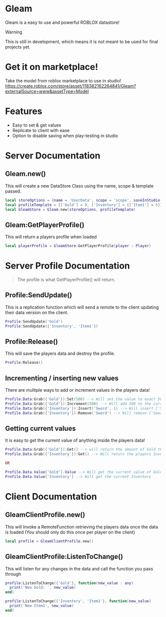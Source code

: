 # Gleam
Gleam is a easy to use and powerful ROBLOX datastore!

> [!WARNING]
> This is still in development, which means it is not meant to be used for final projects yet.

# Get it on marketplace!
Take the model from roblox marketplace to use in studio!
https://create.roblox.com/store/asset/118382162264841/Gleam?externalSource=www&assetType=Model

# Features
- Easy to set & get values
- Replicate to client with ease
- Option to disable saving when play-testing in studio

# Server Documentation
## Gleam.new()
This will create a new DataStore Class using the name, scope & template passed.
```lua
local storeOptions = {name = 'UserData', scope = 'scope', saveInStudio = false}
local profileTemplate = {['Gold'] = 0, ['Inventory'] = {['Item1'] = 5}}
local GleamStore = Gleam.new(storeOptions, profileTemplate)
```

## Gleam:GetPlayerProfile()
This will return a players profile when loaded
```lua
local playerProfile = GleamStore:GetPlayerProfile(player : Player)
```

# Server Profile Documentation
> The profile is what GetPlayerProfile() will return.

## Profile:SendUpdate()
This is a replication function which will send a remote to the client updating their data version on the client.
```lua
Profile:SendUpdate('Gold')
Profile:SendUpdate({'Inventory', 'Item1'})
```
## Profile:Release()
This will save the players data and destroy the profile.
```lua
Profile:Release()
```

## Incrementing / inserting new values
There are multiple ways to add or increment values in the players data!
```lua
Profile.Data:Grab({'Gold'}):Set(500) --> Will set the value to exact 500
Profile.Data:Grab({'Gold'}):Increment(500) --> Will add 500 to the current value
Profile.Data:Grab({'Inventory'}):Insert('Sword', 1) --> Will insert ['Sword'] = 1 to the Inventory key if it is a table
Profile.Data:Grab({'Inventory'}):Remove('Sword') --> Will remove ['Sword'] = 1 from the Inventory key if it is a table
```

## Getting current values
It is easy to get the current value of anything inside the players data!
```lua
Profile.Data:Grab({'Gold'}):Get() --> will return the amount of Gold the player has
Profile.Data:Grab({'Inventory'}):Get() --> Will return the players Inventory

OR

Profile.Data.Value['Gold'].Value --> Will get the current value of Gold
Profile.Data.Value['Inventory'] --> Will get the current Inventory
```

# Client Documentation

## GleamClientProfile.new()
This will Invoke a RemoteFunction retrieving the players data once the data is loaded (You should only do this once per player on the client)
```lua
local profile = GleamClientProfile.new()
```

## GleamClientProfile:ListenToChange()
This will listen for any changes in the data and call the function you pass through
```lua
profile:ListenToChange({'Gold'}, function(new_value : any)
  print('New Gold: ', new_value)
end)

profile:ListenToChange({'Inventory', 'Item1'}, function(new_value)
  print('New Item1', new_value)
end)
```
